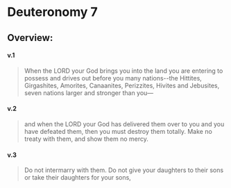 # Deuteronomy 7

## Overview:


#### v.1
>When the LORD your God brings you into the land you are entering to possess and drives out before you many nations--the Hittites, Girgashites, Amorites, Canaanites, Perizzites, Hivites and Jebusites, seven nations larger and stronger than you—

#### v.2
>and when the LORD your God has delivered them over to you and you have defeated them, then you must destroy them totally. Make no treaty with them, and show them no mercy.

#### v.3
>Do not intermarry with them. Do not give your daughters to their sons or take their daughters for your sons,

